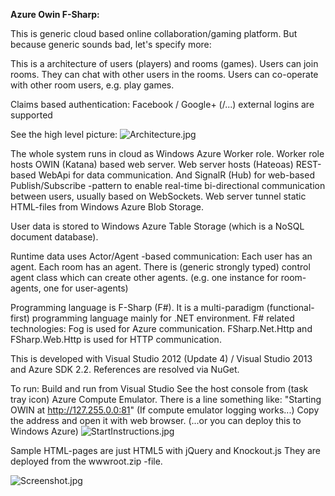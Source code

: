 **Azure Owin F-Sharp:**

This is generic cloud based online collaboration/gaming platform.
But because generic sounds bad, let's specify more:

This is a architecture of users (players) and rooms (games).
Users can join rooms. They can chat with other users in the rooms.
Users can co-operate with other room users, e.g. play games.

Claims based authentication:
Facebook / Google+ (/...) external logins are supported 

See the high level picture: 
![Architecture.jpg][1]

The whole system runs in cloud as Windows Azure Worker role.
Worker role hosts OWIN (Katana) based web server. 
Web server hosts (Hateoas) REST-based WebApi for data communication.
And SignalR (Hub) for web-based Publish/Subscribe -pattern to enable
real-time bi-directional communication between users,
usually based on WebSockets. 
Web server tunnel static HTML-files from Windows Azure Blob Storage.

User data is stored to Windows Azure Table Storage 
(which is a NoSQL document database).

Runtime data uses Actor/Agent -based communication:
Each user has an agent. Each room has an agent.
There is (generic strongly typed) control agent class which can 
create other agents. (e.g. one instance for room-agents, one for user-agents)

Programming language is F-Sharp (F#). It is a multi-paradigm 
(functional-first) programming language mainly for .NET environment.
F# related technologies: Fog is used for Azure communication. 
FSharp.Net.Http and FSharp.Web.Http is used for HTTP communication.

This is developed with 
Visual Studio 2012 (Update 4) / Visual Studio 2013 
and Azure SDK 2.2. References are resolved via NuGet. 

To run:
Build and run from Visual Studio
See the host console from (task tray icon) Azure Compute Emulator.
There is a line something like: "Starting OWIN at http://127.255.0.0:81"
(If compute emulator logging works...)
Copy the address and open it with web browser.
(...or you can deploy this to Windows Azure)
![StartInstructions.jpg][2]


Sample HTML-pages are just HTML5 with jQuery and Knockout.js
They are deployed from the wwwroot.zip -file.

![Screenshot.jpg][3]

   [1]: https://raw.github.com/Thorium/CatVsDog/master/specifications/Architecture.jpg
   [2]: https://raw.github.com/Thorium/CatVsDog/master/specifications/StartInstructions.jpg
   [3]: https://raw.github.com/Thorium/CatVsDog/master/specifications/Screenshot.jpg
   

